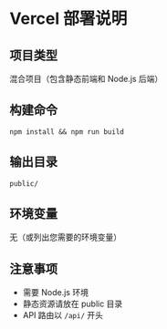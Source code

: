 # Vercel 部署说明

## 项目类型
混合项目（包含静态前端和 Node.js 后端）

## 构建命令
`npm install && npm run build`

## 输出目录
`public/`

## 环境变量
无（或列出您需要的环境变量）

## 注意事项
- 需要 Node.js 环境
- 静态资源请放在 public 目录
- API 路由以 `/api/` 开头